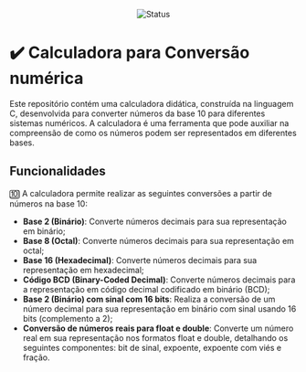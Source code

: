 <p align="center">
  <img
    src="https://img.shields.io/badge/Status-Em%20desenvolvimento-green?style=flat-square"
    alt="Status"
  />
</p>

# ✔️ Calculadora para Conversão numérica
Este repositório contém uma calculadora didática, construída na linguagem C, desenvolvida para converter números da base 10 para diferentes sistemas numéricos. A calculadora é uma ferramenta que pode auxiliar na compreensão de como os números podem ser representados em diferentes bases. 

## Funcionalidades
🔟 A calculadora permite realizar as seguintes conversões a partir de números na base 10:

- **Base 2 (Binário)**: Converte números decimais para sua representação em binário;
- **Base 8 (Octal)**: Converte números decimais para sua representação em octal;
- **Base 16 (Hexadecimal)**: Converte números decimais para sua representação em hexadecimal;
- **Código BCD (Binary-Coded Decimal)**: Converte números decimais para a representação em código decimal codificado em binário (BCD);
- **Base 2 (Binário) com sinal com 16 bits**: Realiza a conversão de um número decimal para sua representação em binário com sinal usando 16 bits (complemento a 2);
- **Conversão de números reais para float e double**: Converte um número real em sua representação nos formatos float e double, detalhando os seguintes componentes: bit de sinal, expoente, expoente com viés e fração.
